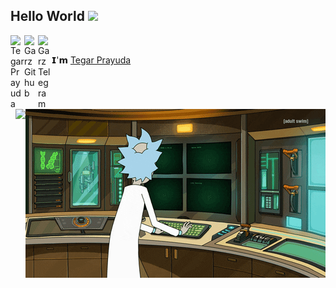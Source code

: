 ## Hello World <img src="https://raw.githubusercontent.com/iampavangandhi/iampavangandhi/master/gifs/Hi.gif" width="30px"></h2>

<a href="https://twitter.com/tegarprayuda3">

  <img align="left" alt="Tegar Prayuda" width="22px" src="https://cdn.jsdelivr.net/npm/simple-icons@v3/icons/twitter.svg" />

</a>

<a href="https://github.com/GarzProject">

  <img align="left" alt="Garz Github" width="22px" src="https://cdn.jsdelivr.net/npm/simple-icons@v3/icons/github.svg" />

</a>

<a href="https://t.me/ImGarz">

  <img align="left" alt="Garz Telegram" width="22px" src="https://cdn.jsdelivr.net/npm/simple-icons@v3/icons/telegram.svg" />

</a>

<br />

<img align="right" alt="GIF" src="https://github.com/darshan-jain/darshan-jain/blob/master/rick.gif" />

𝗜'𝗺 [Tegar Prayuda](https://github.com/GarzProject)

<img align="right" src="https://github-readme-stats.vercel.app/api?username=GarzProject&show_icons=true&hide_border=true">